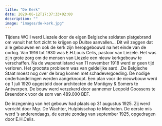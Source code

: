 ```yaml
---
title: "De Kerk"
date: 2020-06-12T17:37:33+02:00
description: ""
image: "images/de-kerk.jpg"
---
```

Tijdens WO I werd Liezele door de eigen Belgische soldaten platgebrand om vanuit het fort zicht te krijgen op Duitse aanvallen… Dit wil zeggen dat alle gebouwen en ook de kerk zijn heropgebouwd na het einde van de oorlog.
Van 1916 tot 1930 was E.H.Louis Celis, pastoor van Liezele. Het was zijn grote zorg om de mensen van Liezele een nieuw kerkgebouw te verschaffen.
Na de wapenstilstand van 11 november 1918 werd er geen tijd verloren. Het grootste probleem was van geldelijke aard.       .De Belgische Staat moest nog over de brug komen met schadevergoeding.
De nodige onderhandelingen werden aangeknoopt.
Een plan voor de nieuwbouw werd op 1 juli 1920 opgesteld door architecten de Montigny & Somers te Antwerpen.
De bouw werd verzekerd door aannemer Leopold Goossens te Breendonk voor de som van 489.000 BEF.

De inzegening van het gebouw had plaats op 31 augustus 1925. Zij werd verricht door Mgr. De Wachter, Hulpbisschop te Mechelen. De eerste mis werd ’s anderendaags, de eerste zondag van september 1925, opgedragen door E.H.Celis.


